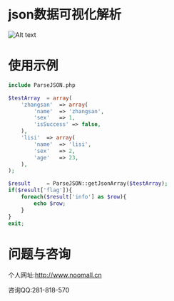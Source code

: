 # json数据可视化解析

![Alt text](http://oph42y401.bkt.clouddn.com/Upload-Image-20170914120734_420.png)


# 使用示例

```php
include ParseJSON.php

$testArray  = array(
    'zhangsan'  => array(
        'name'  => 'zhangsan',
        'sex'   => 1,
        'isSuccess' => false,
    ),
    'lisi'  => array(
        'name'  => 'lisi',
        'sex'   => 2,
        'age'   => 23,
    ),
);

$result     = ParseJSON::getJsonArray($testArray);
if($result['flag']){
    foreach($result['info'] as $row){
        echo $row;
    }
}
exit;

```


# 问题与咨询

个人网址:http://www.noomall.cn

咨询QQ:281-818-570
